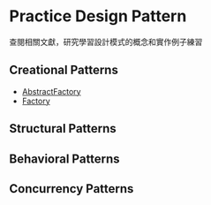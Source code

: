 # Practice Design Pattern

查閱相關文獻，研究學習設計模式的概念和實作例子練習

## Creational Patterns 
* [AbstractFactory](https://github.com/zhouchenyu000/practice-design-pattern/tree/main/src/main/java/design_pattern/design_pattern/Creational/AbstractFactory)
* [Factory](https://github.com/zhouchenyu000/Practice-design-pattern/tree/main/src/main/java/design_pattern/design_pattern/Creational/Factory)
## Structural Patterns 

## Behavioral Patterns  

## Concurrency Patterns
